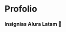 # Profolio

###  Insignias Alura Latam 🥇

<p align="center">
<!-- <img  width="150"  src="https://user-images.githubusercontent.com/109878301/193426143-82934fab-96c3-4951-8c52-a1d448030258.png">
<img  width="150"  src="https://user-images.githubusercontent.com/109878301/193426147-6f07da1f-b1af-4458-b020-7b4db2dbac10.png">
<img  width="150"  src="https://user-images.githubusercontent.com/109878301/193426157-6de98486-0db0-41ca-b112-2b9615edc207.png">
<img  width="150"  src="https://user-images.githubusercontent.com/109878301/193426163-f7c24298-99cb-4547-a535-cddf614c6729.png">
<img  width="150"  src="https://user-images.githubusercontent.com/109878301/193426167-715decf2-e7d4-4e33-9288-90cc0c785084.png">
<img  width="150"  src="https://user-images.githubusercontent.com/109878301/193426169-7ae4b24a-3475-471a-aac8-4b4f6c4a208a.png"> -->
</p>
